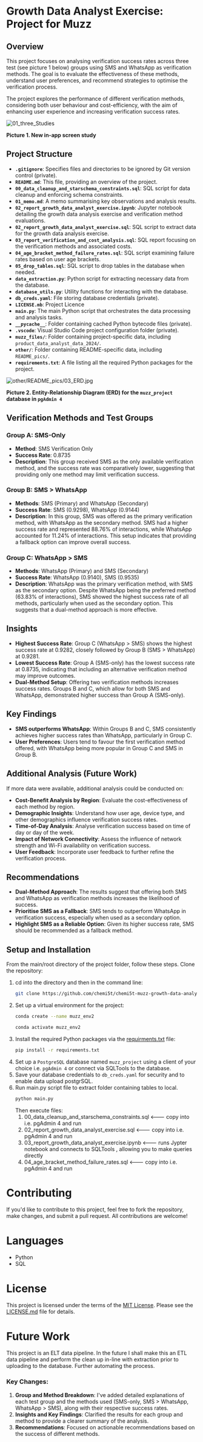 # Growth Data Analyst Exercise: Project for Muzz

## Overview

This project focuses on analysing verification success rates across three test (see picture 1 below) groups using SMS and WhatsApp as verification methods. The goal is to evaluate the effectiveness of these methods, understand user preferences, and recommend strategies to optimise the verification process.

The project explores the performance of different verification methods, considering both user behaviour and cost-efficiency, with the aim of enhancing user experience and increasing verification success rates.

![01_three_Studies](other/README_pics/01_three_studies.jpg) 

**Picture 1. New in-app screen study**


## Project Structure

- **`.gitignore`**: Specifies files and directories to be ignored by Git version control (private).
- **`README.md`**: This file, providing an overview of the project.
- **`00_data_cleanup_and_starschema_constraints.sql`**: SQL script for data cleanup and enforcing schema constraints.
- **`01_memo.md`**: A memo summarising key observations and analysis results.
- **`02_report_growth_data_analyst_exercise.ipynb`**: Jupyter notebook detailing the growth data analysis exercise and verification method evaluations.
- **`02_report_growth_data_analyst_exercise.sql`**: SQL script to extract data for the growth data analysis exercise.
- **`03_report_verification_and_cost_analysis.sql`**: SQL report focusing on the verification methods and associated costs.
- **`04_age_bracket_method_failure_rates.sql`**: SQL script examining failure rates based on user age brackets.
- **`05_drop_tables.sql`**: SQL script to drop tables in the database when needed.
- **`data_extraction.py`**: Python script for extracting necessary data from the database.
- **`database_utils.py`**: Utility functions for interacting with the database.
- **`db_creds.yaml`**: File storing database credentials (private).
- **`LICENSE.mb`**: Project Licence
- **`main.py`**: The main Python script that orchestrates the data processing and analysis tasks.
- **`__pycache__`**: Folder containing cached Python bytecode files (private).
- **`.vscode`**: Visual Studio Code project configuration folder (private).
- **`muzz_files/`**: Folder containing project-specific data, including `product_data_analyst_data_2024/`.
- **`other/`**: Folder containing README-specific data, including `README_pics/`. 
- **`requirements.txt`**: A file listing all the required Python packages for the project.

![other/README_pics/03_ERD.jpg](other/README_pics/03_ERD.jpg)

**Picture 2. Entity-Relationship Diagram (ERD) for the `muzz_project` database in `pgAdmin 4`**

## Verification Methods and Test Groups

### Group A: SMS-Only
- **Method**: SMS Verification Only
- **Success Rate**: 0.8735
- **Description**: This group received SMS as the only available verification method, and the success rate was comparatively lower, suggesting that providing only one method may limit verification success.

### Group B: SMS > WhatsApp
- **Methods**: SMS (Primary) and WhatsApp (Secondary)
- **Success Rate**: SMS (0.9298), WhatsApp (0.9144)
- **Description**: In this group, SMS was offered as the primary verification method, with WhatsApp as the secondary method. SMS had a higher success rate and represented 88.76% of interactions, while WhatsApp accounted for 11.24% of interactions. This setup indicates that providing a fallback option can improve overall success.

### Group C: WhatsApp > SMS
- **Methods**: WhatsApp (Primary) and SMS (Secondary)
- **Success Rate**: WhatsApp (0.9140), SMS (0.9535)
- **Description**: WhatsApp was the primary verification method, with SMS as the secondary option. Despite WhatsApp being the preferred method (63.83% of interactions), SMS showed the highest success rate of all methods, particularly when used as the secondary option. This suggests that a dual-method approach is more effective.

## Insights

- **Highest Success Rate**: Group C (WhatsApp > SMS) shows the highest success rate at 0.9282, closely followed by Group B (SMS > WhatsApp) at 0.9281.
- **Lowest Success Rate**: Group A (SMS-only) has the lowest success rate at 0.8735, indicating that including an alternative verification method may improve outcomes.
- **Dual-Method Setup**: Offering two verification methods increases success rates. Groups B and C, which allow for both SMS and WhatsApp, demonstrated higher success than Group A (SMS-only).
  
## Key Findings

- **SMS outperforms WhatsApp**: Within Groups B and C, SMS consistently achieves higher success rates than WhatsApp, particularly in Group C.
- **User Preferences**: Users tend to favour the first verification method offered, with WhatsApp being more popular in Group C and SMS in Group B.

## Additional Analysis (Future Work)

If more data were available, additional analysis could be conducted on:
- **Cost-Benefit Analysis by Region**: Evaluate the cost-effectiveness of each method by region.
- **Demographic Insights**: Understand how user age, device type, and other demographics influence verification success rates.
- **Time-of-Day Analysis**: Analyse verification success based on time of day or day of the week.
- **Impact of Network Connectivity**: Assess the influence of network strength and Wi-Fi availability on verification success.
- **User Feedback**: Incorporate user feedback to further refine the verification process.

## Recommendations

- **Dual-Method Approach**: The results suggest that offering both SMS and WhatsApp as verification methods increases the likelihood of success.
- **Prioritise SMS as a Fallback**: SMS tends to outperform WhatsApp in verification success, especially when used as a secondary option.
- **Highlight SMS as a Reliable Option**: Given its higher success rate, SMS should be recommended as a fallback method.

## Setup and Installation

From the main/root directory of the project folder, follow these steps. Clone the repository:

1. cd into the directory and then in the command line:
    ```bash
    git clone https://github.com/chemi5t/chemi5t-muzz-growth-data-analyst.git
    ```
2. Set up a virtual environment for the project:
    ```bash
    conda create --name muzz_env2
    ```
    ```bash
    conda activate muzz_env2
    ```
3. Install the required Python packages via the [requirments.txt](requirements.txt) file:
    ```bash
    pip install -r requirements.txt
    ```
4. Set up a `PostgreSQL` database named `muzz_project` using a client of your choice i.e. `pgAdmin 4` or connect via SQLTools to the database. 
5. Save your database credentials to `db_creds.yaml` for security and to enable data upload postgrSQL.
6. Run main.py script file to extract folder containing tables to local.
    ```bash
    python main.py
    ```
    Then execute files:
    1. 00_data_cleanup_and_starschema_constraints.sql   <--- copy into i.e. pgAdmin 4 and run
    2. 02_report_growth_data_analyst_exercise.sql       <--- copy into i.e. pgAdmin 4 and run
    3. 03_report_growth_data_analyst_exercise.ipynb     <--- runs Jypter notebook and connects to SQLTools , allowing you to make queries directly
    4. 04_age_bracket_method_failure_rates.sql          <--- copy into i.e. pgAdmin 4 and run

# Contributing
If you'd like to contribute to this project, feel free to fork the repository, make changes, and submit a pull request. All contributions are welcome!

# Languages

- Python
- SQL

# License
This project is licensed under the terms of the [MIT License](LICENSE.md). Please see the [LICENSE.md](LICENSE.md) file for details.

# Future Work

This project is an ELT data pipeline. In the future I shall make this an ETL data pipeline and perform the clean up in-line with extraction prior to uploading to the database. Further automating the process. 


### Key Changes:
1. **Group and Method Breakdown**: I've added detailed explanations of each test group and the methods used (SMS-only, SMS > WhatsApp, WhatsApp > SMS), along with their respective success rates.
2. **Insights and Key Findings**: Clarified the results for each group and method to provide a clearer summary of the analysis.
3. **Recommendations**: Focused on actionable recommendations based on the success of different methods.